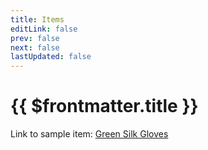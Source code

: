 ```yaml
---
title: Items
editLink: false
prev: false
next: false
lastUpdated: false
---
```

# {{ $frontmatter.title }}

Link to sample item: [Green Silk Gloves](./items/green-silk-gloves)


